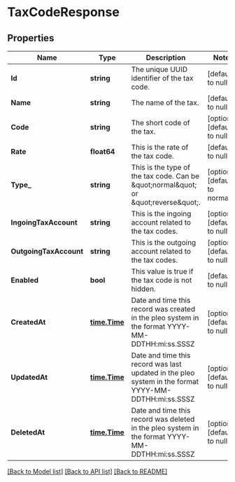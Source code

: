 # TaxCodeResponse

## Properties
Name | Type | Description | Notes
------------ | ------------- | ------------- | -------------
**Id** | **string** | The unique UUID identifier of the tax code. | [default to null]
**Name** | **string** | The name of the tax. | [default to null]
**Code** | **string** | The short code of the tax. | [optional] [default to null]
**Rate** | **float64** | This is the rate of the tax code. | [default to null]
**Type_** | **string** | This is the type of the tax code. Can be \&quot;normal\&quot; or \&quot;reverse\&quot;. | [optional] [default to normal]
**IngoingTaxAccount** | **string** | This is the ingoing account related to the tax codes. | [optional] [default to null]
**OutgoingTaxAccount** | **string** | This is the outgoing account related to the tax codes. | [optional] [default to null]
**Enabled** | **bool** | This value is true if the tax code is not hidden. | [default to null]
**CreatedAt** | [**time.Time**](time.Time.md) | Date and time this record was created in the pleo system in the format YYYY-MM-DDTHH:mi:ss.SSSZ | [optional] [default to null]
**UpdatedAt** | [**time.Time**](time.Time.md) | Date and time this record was last updated in the pleo system in the format YYYY-MM-DDTHH:mi:ss.SSSZ | [optional] [default to null]
**DeletedAt** | [**time.Time**](time.Time.md) | Date and time this record was deleted in the pleo system in the format YYYY-MM-DDTHH:mi:ss.SSSZ | [optional] [default to null]

[[Back to Model list]](../README.md#documentation-for-models) [[Back to API list]](../README.md#documentation-for-api-endpoints) [[Back to README]](../README.md)

